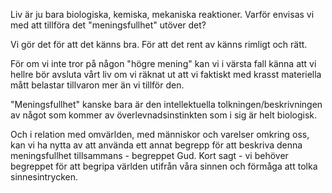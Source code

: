Liv är ju bara biologiska, kemiska, mekaniska reaktioner. Varför envisas vi med att tillföra det "meningsfullhet" utöver det?

Vi gör det för att det känns bra. För att det rent av känns rimligt och rätt.

För om vi inte tror på någon "högre mening" kan vi i värsta fall känna att vi hellre bör avsluta vårt liv om vi räknat ut att vi faktiskt med krasst materiella mått belastar tillvaron mer än vi tillför den.

"Meningsfullhet" kanske bara är den intellektuella tolkningen/beskrivningen av något som kommer av överlevnadsinstinkten som i sig är helt biologisk.

Och i relation med omvärlden, med människor och varelser omkring oss, kan vi ha nytta av att använda ett annat begrepp för att beskriva denna meningsfullhet tillsammans - begreppet Gud. Kort sagt - vi behöver begreppet för att begripa världen utifrån våra sinnen och förmåga att tolka sinnesintrycken.
